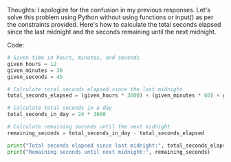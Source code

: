  Thoughts: I apologize for the confusion in my previous responses. Let's solve this problem using Python without using functions or input() as per the constraints provided. Here's how to calculate the total seconds elapsed since the last midnight and the seconds remaining until the next midnight.

   Code:
   ```python
   # Given time in hours, minutes, and seconds
   given_hours = 12
   given_minutes = 30
   given_seconds = 45

   # Calculate total seconds elapsed since the last midnight
   total_seconds_elapsed = (given_hours * 3600) + (given_minutes * 60) + given_seconds

   # Calculate total seconds in a day
   total_seconds_in_day = 24 * 3600

   # Calculate remaining seconds until the next midnight
   remaining_seconds = total_seconds_in_day - total_seconds_elapsed

   print("Total seconds elapsed since last midnight:", total_seconds_elapsed)
   print("Remaining seconds until next midnight:", remaining_seconds)
   ```